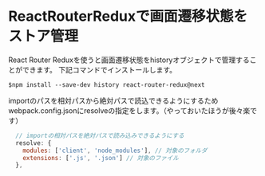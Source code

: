 # ReactRouterReduxで画面遷移状態をストア管理

React Router Reduxを使うと画面遷移状態をhistoryオブジェクトで管理することができます。 
下記コマンドでインストールします。 

```
$npm install --save-dev history react-router-redux@next
```

importのパスを相対パスから絶対パスで読込できるようにするため  
webpack.config.jsonにresolveの指定をします。（やっておいたほうが後々楽です）  

```webpack.config.js
  // importの相対パスを絶対パスで読み込みできるようにする
  resolve: {
    modules: ['client', 'node_modules'], // 対象のフォルダ
    extensions: ['.js', '.json'] // 対象のファイル
  },
```